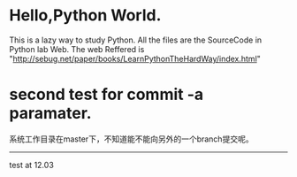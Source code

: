 Hello,Python World.
==========
This is a lazy way to study Python.
All the files are the SourceCode in Python lab Web.
The web Reffered is "http://sebug.net/paper/books/LearnPythonTheHardWay/index.html"

second test for commit -a  paramater.
========
系统工作目录在master下，不知道能不能向另外的一个branch提交呢。

------------
test at 12.03